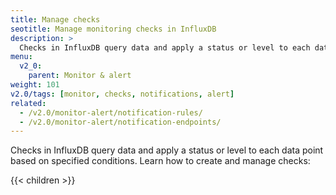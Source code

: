 ```yaml
---
title: Manage checks
seotitle: Manage monitoring checks in InfluxDB
description: >
  Checks in InfluxDB query data and apply a status or level to each data point based on specified conditions.
menu:
  v2_0:
    parent: Monitor & alert
weight: 101
v2.0/tags: [monitor, checks, notifications, alert]
related:
  - /v2.0/monitor-alert/notification-rules/
  - /v2.0/monitor-alert/notification-endpoints/
---
```


Checks in InfluxDB query data and apply a status or level to each data point based on specified conditions.
Learn how to create and manage checks:

{{< children >}}

